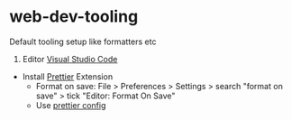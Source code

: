 # web-dev-tooling
Default tooling setup like formatters etc

1. Editor
[Visual Studio Code](https://code.visualstudio.com/)

  * Install [Prettier](https://prettier.io/) Extension
    * Format on save: File > Preferences > Settings > search "format on save" > tick "Editor: Format On Save"
    * Use [prettier config](https://github.com/devphilou/web-dev-tooling/blob/main/.prettierrc)
